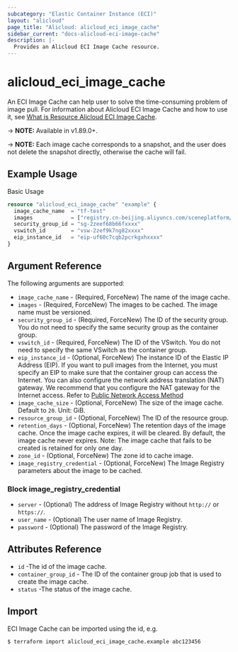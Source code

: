 ```yaml
---
subcategory: "Elastic Container Instance (ECI)"
layout: "alicloud"
page_title: "Alicloud: alicloud_eci_image_cache"
sidebar_current: "docs-alicloud-eci-image-cache"
description: |-
  Provides an Alicloud ECI Image Cache resource.
---
```


# alicloud\_eci\_image\_cache

An ECI Image Cache can help user to solve the time-consuming problem of image pull. For information about Alicloud ECI Image Cache and how to use it, see [What is Resource Alicloud ECI Image Cache](https://www.alibabacloud.com/help/doc-detail/146891.htm).

-> **NOTE:** Available in v1.89.0+.

-> **NOTE:** Each image cache corresponds to a snapshot, and the user does not delete the snapshot directly, otherwise the cache will fail.

## Example Usage

Basic Usage

```terraform
resource "alicloud_eci_image_cache" "example" {
  image_cache_name  = "tf-test"
  images            = ["registry.cn-beijing.aliyuncs.com/sceneplatform/sae-image-xxxx:latest"]
  security_group_id = "sg-2zeef68b66fxxxx"
  vswitch_id        = "vsw-2zef9k7ng82xxxx"
  eip_instance_id   = "eip-uf60c7cqb2pcrkgxhxxxx"
}
```
## Argument Reference

The following arguments are supported:

* `image_cache_name` - (Required, ForceNew) The name of the image cache.
* `images` - (Required, ForceNew) The images to be cached. The image name must be versioned.
* `security_group_id` - (Required, ForceNew) The ID of the security group. You do not need to specify the same security group as the container group.
* `vswitch_id` - (Required, ForceNew) The ID of the VSwitch. You do not need to specify the same VSwitch as the container group.
* `eip_instance_id` - (Optional, ForceNew) The instance ID of the Elastic IP Address (EIP). If you want to pull images from the Internet, you must specify an EIP to make sure that the container group can access the Internet. You can also configure the network address translation (NAT) gateway. We recommend that you configure the NAT gateway for the Internet access. Refer to [Public Network Access Method](https://help.aliyun.com/document_detail/99146.html)
* `image_cache_size`   - (Optional, ForceNew) The size of the image cache. Default to `20`. Unit: GiB.
* `resource_group_id` - (Optional, ForceNew) The ID of the resource group.
* `retention_days` - (Optional, ForceNew) The retention days of the image cache. Once the image cache expires, it will be cleared. By default, the image cache never expires. Note: The image cache that fails to be created is retained for only one day.
* `zone_id` - (Optional, ForceNew) The zone id to cache image.
* `image_registry_credential` - (Optional, ForceNew) The Image Registry parameters about the image to be cached.

### Block image_registry_credential
* `server` - (Optional) The address of Image Registry without `http://` or `https://`.
* `user_name` - (Optional) The user name of Image Registry.
* `password` - (Optional) The password of the Image Registry.

## Attributes Reference

* `id` -The id of the image cache.
* `container_group_id` - The ID of the container group job that is used to create the image cache.
* `status` -The status of the image cache.

## Import

ECI Image Cache can be imported using the id, e.g.

```shell
$ terraform import alicloud_eci_image_cache.example abc123456
```
